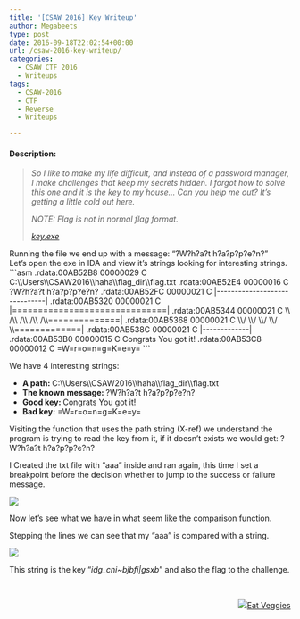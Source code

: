```yaml
---
title: '[CSAW 2016] Key Writeup'
author: Megabeets
type: post
date: 2016-09-18T22:02:54+00:00
url: /csaw-2016-key-writeup/
categories:
  - CSAW CTF 2016
  - Writeups
tags:
  - CSAW-2016
  - CTF
  - Reverse
  - Writeups

---
```

#### **Description:**

> _So I like to make my life difficult, and instead of a password manager, I make challenges that keep my secrets hidden. I forgot how to solve this one and it is the key to my house&#8230; Can you help me out? It&#8217;s getting a little cold out here._
> 
> _NOTE: Flag is not in normal flag format._
> 
> <div class="chal-files">
>   <em><a class="chal-file" href="https://ctf.csaw.io/static/uploads/6c3bc1cb1618348f549dd059ed2bf23d/key.exe" target="_blank">key.exe</a></em>
> </div>

<div class="chal-files">
</div>

<div class="chal-files">
  Running the file we end up with a message: &#8220;?W?h?a?t h?a?p?p?e?n?&#8221;
</div>

<div class="chal-files">
  Let&#8217;s open the exe in IDA and view it&#8217;s strings looking for interesting strings.
</div>

<div class="chal-files">
</div>

<div class="chal-files">
  ```asm
.rdata:00AB52B8 00000029 C C:\\Users\\CSAW2016\\haha\\flag_dir\\flag.txt
.rdata:00AB52E4 00000016 C ?W?h?a?t h?a?p?p?e?n?                        
.rdata:00AB52FC 00000021 C |------------------------------|             
.rdata:00AB5320 00000021 C |==============================|             
.rdata:00AB5344 00000021 C \\  /\\  /\\  /\\  /\\==============|        
.rdata:00AB5368 00000021 C  \\/  \\/  \\/  \\/  \\=============|        
.rdata:00AB538C 00000021 C                  |-------------|             
.rdata:00AB53B0 00000015 C Congrats You got it!                         
.rdata:00AB53C8 00000012 C =W=r=o=n=g=K=e=y=
```

  
  <p>
    We have 4 interesting strings:
  </p>
  
  <ul>
    <li>
      <strong>A path: </strong>C:\\Users\\CSAW2016\\haha\\flag_dir\\flag.txt
    </li>
    <li>
      <strong>The known message: </strong>?W?h?a?t h?a?p?p?e?n?
    </li>
    <li>
      <strong>Good key: </strong>Congrats You got it!
    </li>
    <li>
      <strong>Bad key:</strong> =W=r=o=n=g=K=e=y=
    </li>
  </ul>
  
  <p>
    Visiting the function that uses the path string (X-ref) we understand the program is trying to read the key from it, if it doesn&#8217;t exists we would get: ?W?h?a?t h?a?p?p?e?n?
  </p>
  
  <p>
    I Created the txt file with &#8220;aaa&#8221; inside and ran again, this time I set a breakpoint before the decision whether to jump to the success or failure message.
  </p>
  
  <p>
    <img src="../uploads/asm_key_csaw.png" />
  </p>
  
  <p>
    Now let&#8217;s see what we have in what seem like the comparison function.
  </p>
  
  <p>
    Stepping the lines we can see that my &#8220;aaa&#8221; is compared with a string.
  </p>
  
  <p>
    <img src="../uploads/csaw_key_eax.png" />
  </p>
  
  <p>
    This string is the key &#8220;<em>idg_cni~bjbfi|gsxb</em>&#8221; and also the flag to the challenge.
  </p>
  
  <p>
    &nbsp;
  </p>
  
  <div class="nf-post-footer">
    <p style="text-align: right">
      <a href="https://www.megabeets.net/about.html#vegan"><img src="../uploads/megabeets_inline_logo.png" />Eat Veggies</a>
    </p>
  </div>